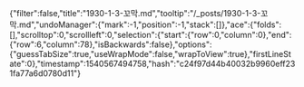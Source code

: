{"filter":false,"title":"1930-1-3-꼬막.md","tooltip":"/_posts/1930-1-3-꼬막.md","undoManager":{"mark":-1,"position":-1,"stack":[]},"ace":{"folds":[],"scrolltop":0,"scrollleft":0,"selection":{"start":{"row":0,"column":0},"end":{"row":6,"column":78},"isBackwards":false},"options":{"guessTabSize":true,"useWrapMode":false,"wrapToView":true},"firstLineState":0},"timestamp":1540567494758,"hash":"c24f97d44b40032b9960eff231fa77a6d0780d11"}